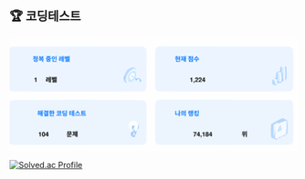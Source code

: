 ## 🏆 코딩테스트
![Programmers Rank](https://raw.githubusercontent.com/kdh044/github-programmers-rank/master/lib/result.svg)


[![Solved.ac Profile](http://mazassumnida.wtf/api/v2/generate_badge?boj=danny042)](https://solved.ac/danny042/)
